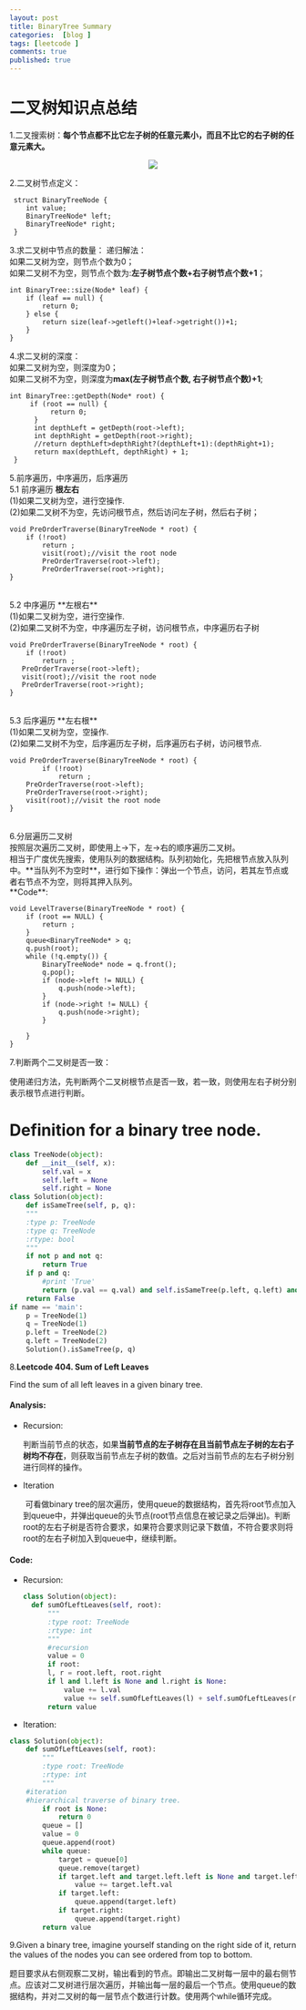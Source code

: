 ```yaml
---
layout: post
title: BinaryTree Summary
categories:  [blog ]
tags: [leetcode ]
comments: true
published: true
---
```

# 二叉树知识点总结
1.二叉搜索树：**每个节点都不比它左子树的任意元素小，而且不比它的右子树的任意元素大。**<br/>
<center>
    <p><img src="http://ww2.sinaimg.cn/large/6add1635gw1f7qi9piv80j20dw09udg4.jpg" align="center"></p>
</center>

2.二叉树节点定义：<br/>

	 struct BinaryTreeNode {
	 	int value;
	 	BinaryTreeNode* left;
	 	BinaryTreeNode* right;
	 }

3.求二叉树中节点的数量：
递归解法：<br/>
如果二叉树为空，则节点个数为0；<br/>
如果二叉树不为空，则节点个数为:**左子树节点个数+右子树节点个数+1**；

    int BinaryTree::size(Node* leaf) {
    	if (leaf == null) {
    		return 0;
    	} else {
    		return size(leaf->getleft()+leaf->getright())+1;
    	}
    }

4.求二叉树的深度：<br/>
如果二叉树为空，则深度为0；<br/>
如果二叉树不为空，则深度为**max(左子树节点个数, 右子树节点个数)+1**;

    int BinaryTree::getDepth(Node* root) {
         if (root == null) {
     	      return 0;  
     	  }
     	  int depthLeft = getDepth(root->left);
     	  int depthRight = getDepth(root->right);
     	  //return depthLeft>depthRight?(depthLeft+1):(depthRight+1);
     	  return max(depthLeft, depthRight) + 1;
     }

5.前序遍历，中序遍历，后序遍历<br/>
5.1 前序遍历  **根左右**<br/>
(1)如果二叉树为空，进行空操作.<br/>
(2)如果二叉树不为空，先访问根节点，然后访问左子树，然后右子树；<br/>

    void PreOrderTraverse(BinaryTreeNode * root) {
        if (!root)
        	return ;
        	visit(root);//visit the root node
        	PreOrderTraverse(root->left);
        	PreOrderTraverse(root->right);
    } 

 <br/>
5.2 中序遍历  **左根右**<br/>
(1)如果二叉树为空，进行空操作.<br/>
(2)如果二叉树不为空，中序遍历左子树，访问根节点，中序遍历右子树<br/>

    void PreOrderTraverse(BinaryTreeNode * root) {
    	if (!root)
    		return ;
       PreOrderTraverse(root->left);
       visit(root);//visit the root node
       PreOrderTraverse(root->right);
    }

<br/>
5.3 后序遍历  **左右根**<br/>
(1)如果二叉树为空，空操作.<br/>
(2)如果二叉树不为空，后序遍历左子树，后序遍历右子树，访问根节点.<br>

    void PreOrderTraverse(BinaryTreeNode * root) {
    		if (!root)
    			return ;
       	PreOrderTraverse(root->left);
       	PreOrderTraverse(root->right);
       	visit(root);//visit the root node
    }


<br/>
6.分层遍历二叉树<br/>
按照层次遍历二叉树，即使用上->下，左->右的顺序遍历二叉树。<br/>
相当于广度优先搜索，使用队列的数据结构。队列初始化，先把根节点放入队列中。**当队列不为空时**，进行如下操作：弹出一个节点，访问，若其左节点或者右节点不为空，则将其押入队列。<br/>
**Code**:

    void LevelTraverse(BinaryTreeNode * root) {
    	if (root == NULL) {
    		return ;
    	}
    	queue<BinaryTreeNode* > q;
    	q.push(root);
    	while (!q.empty()) {
    		BinaryTreeNode* node = q.front();
    		q.pop();
    		if (node->left != NULL) {
    			q.push(node->left);
    		}
    		if (node->right != NULL) {
    			q.push(node->right);
    		}
    		
    	}
    }

7.判断两个二叉树是否一致：

使用递归方法，先判断两个二叉树根节点是否一致，若一致，则使用左右子树分别表示根节点进行判断。

# Definition for a binary tree node.

```python
class TreeNode(object):
    def __init__(self, x):
        self.val = x
        self.left = None
        self.right = None
class Solution(object):
    def isSameTree(self, p, q):
    """
    :type p: TreeNode
    :type q: TreeNode
    :rtype: bool
    """
    if not p and not q:
    	return True
    if p and q:
    	#print 'True'
    	return (p.val == q.val) and self.isSameTree(p.left, q.left) and self.isSameTree(p.right, q.right)
    return False
if name == 'main':
    p = TreeNode(1)
    q = TreeNode(1)
    p.left = TreeNode(2)
    q.left = TreeNode(2)
    Solution().isSameTree(p, q)
```

8.**Leetcode 404. Sum of Left Leaves**

Find the sum of all left leaves in a given binary tree.

#### Analysis:

- Recursion:

  ​	判断当前节点的状态，如果**当前节点的左子树存在且当前节点左子树的左右子树均不存在**，则获取当前节点左子树的数值。之后对当前节点的左右子树分别进行同样的操作。

- Iteration

  ​	可看做binary tree的层次遍历，使用queue的数据结构，首先将root节点加入到queue中，并弹出queue的头节点(root节点信息在被记录之后弹出)。判断root的左右子树是否符合要求，如果符合要求则记录下数值，不符合要求则将root的左右子树加入到queue中，继续判断。

#### Code:

- Recursion:

  ```python
  class Solution(object):
  	def sumOfLeftLeaves(self, root):
      	"""
      	:type root: TreeNode
      	:rtype: int
      	"""
      	#recursion
      	value = 0
      	if root:
      	l, r = root.left, root.right
      	if l and l.left is None and l.right is None:
      		value += l.val
      		value += self.sumOfLeftLeaves(l) + self.sumOfLeftLeaves(r)
      	return value
  ```

- Iteration:



```python
class Solution(object):
	def sumOfLeftLeaves(self, root):
    	"""
   	 	:type root: TreeNode
   	 	:rtype: int
    	"""
    #iteration
    #hierarchical traverse of binary tree.
    	if root is None:
    		return 0
    	queue = []
    	value = 0
    	queue.append(root)
    	while queue:
        	target = queue[0]
        	queue.remove(target)
        	if target.left and target.left.left is None and target.left.right is None:
            	value += target.left.val
        	if target.left:
            	queue.append(target.left)
        	if target.right:
            	queue.append(target.right)
    	return value
```
9.Given a binary tree, imagine yourself standing on the right side of it, return the values of the nodes you can see ordered from top to bottom.

题目要求从右侧观察二叉树，输出看到的节点。即输出二叉树每一层中的最右侧节点。应该对二叉树进行层次遍历，并输出每一层的最后一个节点。使用queue的数据结构，并对二叉树的每一层节点个数进行计数。使用两个while循环完成。